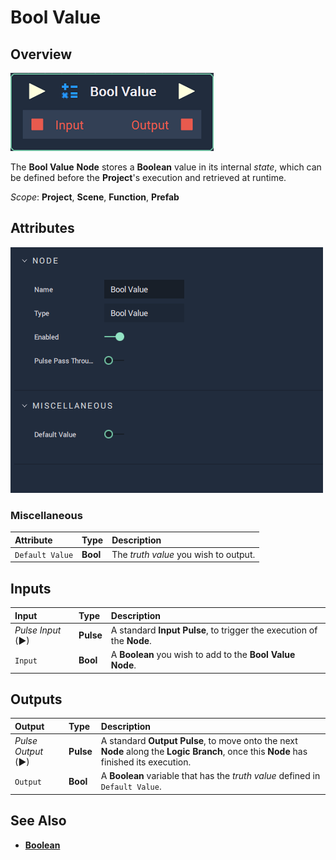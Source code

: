 # Bool Value

## Overview

![The Bool Value Node.](../../../.gitbook/assets/node-bool-value2.png)

The **Bool Value** **Node** stores a **Boolean** value in its internal _state_, which can be defined before the **Project**'s execution and retrieved at runtime.

*Scope*: **Project**, **Scene**, **Function**, **Prefab**

## Attributes

![The Bool Value Node Attributes.](../../../.gitbook/assets/node-bool-value2-attr.png)

### Miscellaneous

| Attribute | Type | Description |
| :--- | :--- | :--- |
| `Default Value` | **Bool** | The _truth value_ you wish to output. |

## Inputs

| Input | Type | Description |
| :--- | :--- | :--- |
| _Pulse Input_ \(►\) | **Pulse** | A standard **Input Pulse**, to trigger the execution of the **Node**. |
| `Input` | **Bool** | A **Boolean** you wish to add to the **Bool Value** **Node**. |

## Outputs

| Output | Type | Description |
| :--- | :--- | :--- |
| _Pulse Output_ \(►\) | **Pulse** | A standard **Output Pulse**, to move onto the next **Node** along the **Logic Branch**, once this **Node** has finished its execution. |
| `Output` | **Bool** | A **Boolean** variable that has the _truth value_ defined in `Default Value`. |

## See Also

* [**Boolean**](./)

